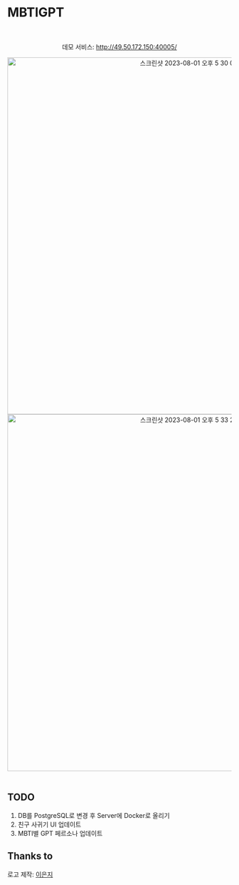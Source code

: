 # MBTIGPT

<br>


<div align="center">

데모 서비스: http://49.50.172.150:40005/


<img width="800" alt="스크린샷 2023-08-01 오후 5 30 00" src="https://github.com/gangjoohyeong/MBTIGPT/assets/93419379/d32b4000-248e-46a3-a282-f28bda96ba4a">

<img width="800" alt="스크린샷 2023-08-01 오후 5 33 28" src="https://github.com/gangjoohyeong/MBTIGPT/assets/93419379/9a6236a5-e564-4a30-8170-ed6ff0eb1ba8">

</div>

<br>

## TODO

1. DB를 PostgreSQL로 변경 후 Server에 Docker로 올리기
2. 친구 사귀기 UI 업데이트
3. MBTI별 GPT 페르소나 업데이트


## Thanks to

로고 제작: [이은지](https://github.com/eunjios)
